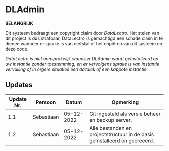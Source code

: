 # DLAdmin

**BELANGRIJK**

Dit systeem bedraagt een copyright claim door _DataLectro_. Het stelen van dit project is dus strafbaar, DataLectro is gemachtigd een schade claim in te dienen wanneer er sprake is van diefstal of het copiëren van dit systeem en deze code.

_DataLectro is niet aansprakelijk wanneer DLAdmin wordt geïnstalleerd op uw instantie zonder toestemming, en er vervolgens sprake is van instantie vervuiling of in ergere situaties een datalek of een kappote instantie._

## Updates

| Update Nr. | Persoon | Datum | Opmerking |
| ----------- | ----------- | ----------- | ----------- |
| 1.1 | Sebastiaan | 05-12-2022 | Git ingesteld als versie beheer en backup server. |
| 1.2 | Sebastiaan | 05-12-2022 | Alle bestanden en projectstructuur in de basis geïnstalleerd en gecrëeerd. |